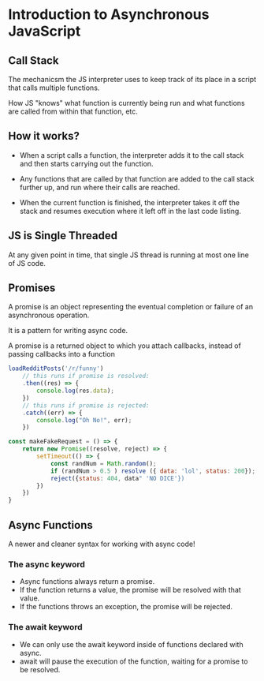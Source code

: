 # Introduction to Asynchronous JavaScript

## Call Stack
The mechanicsm the JS interpreter uses to keep track of its place in a script that calls multiple functions.

How JS "knows" what function is currently being run and what functions are called from within that function, etc.

## How it works?
- When a script calls a function, the interpreter adds it to the call stack and then starts carrying out the function.

- Any functions that are called by that function are added to the call stack further up, and run where their calls are reached.

- When the current function is finished, the interpreter takes it off the stack and resumes execution where it left off in the last code listing.

## JS is Single Threaded
At any given point in time, that single JS thread is running at most one line of JS code.

## Promises
A promise is an object representing the eventual completion or failure of an asynchronous operation.

It is a pattern for writing async code.

A promise is a returned object to which you attach callbacks, instead of passing callbacks into a function

```js
loadRedditPosts('/r/funny')
    // this runs if promise is resolved:
    .then((res) => {
        console.log(res.data);
    })
    // this runs if promise is rejected:
    .catch((err) => {
        console.log("Oh No!", err);
    })

const makeFakeRequest = () => {
    return new Promise((resolve, reject) => {
        setTimeout(() => {
            const randNum = Math.random();
            if (randNum > 0.5 ) resolve ({ data: 'lol', status: 200});
            reject({status: 404, data" 'NO DICE'})
        })
    })
}
```

## Async Functions
A newer and cleaner syntax for working with async code!

### The async keyword
- Async functions always return a promise.
- If the function returns a value, the promise will be resolved with that value.
- If the functions throws an exception, the promise will be rejected.

### The await keyword
- We can only use the await keyword inside of functions declared with async.
- await will pause the execution of the function, waiting for a promise to be resolved.